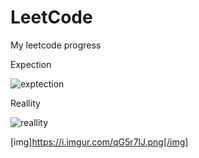 # LeetCode
My leetcode progress 

Expection

![exptection](https://imgur.com/QJaPytS)

Reallity

![reallity](https://i.imgur.com/qG5r7lJ.png)

[img]https://i.imgur.com/qG5r7lJ.png[/img]
